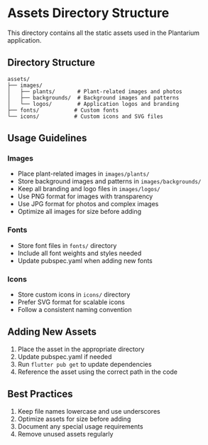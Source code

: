 # Assets Directory Structure

This directory contains all the static assets used in the Plantarium application.

## Directory Structure

```
assets/
├── images/
│   ├── plants/       # Plant-related images and photos
│   ├── backgrounds/  # Background images and patterns
│   └── logos/        # Application logos and branding
├── fonts/           # Custom fonts
└── icons/           # Custom icons and SVG files
```

## Usage Guidelines

### Images
- Place plant-related images in `images/plants/`
- Store background images and patterns in `images/backgrounds/`
- Keep all branding and logo files in `images/logos/`
- Use PNG format for images with transparency
- Use JPG format for photos and complex images
- Optimize all images for size before adding

### Fonts
- Store font files in `fonts/` directory
- Include all font weights and styles needed
- Update pubspec.yaml when adding new fonts

### Icons
- Store custom icons in `icons/` directory
- Prefer SVG format for scalable icons
- Follow a consistent naming convention

## Adding New Assets

1. Place the asset in the appropriate directory
2. Update pubspec.yaml if needed
3. Run `flutter pub get` to update dependencies
4. Reference the asset using the correct path in the code

## Best Practices

1. Keep file names lowercase and use underscores
2. Optimize assets for size before adding
3. Document any special usage requirements
4. Remove unused assets regularly 